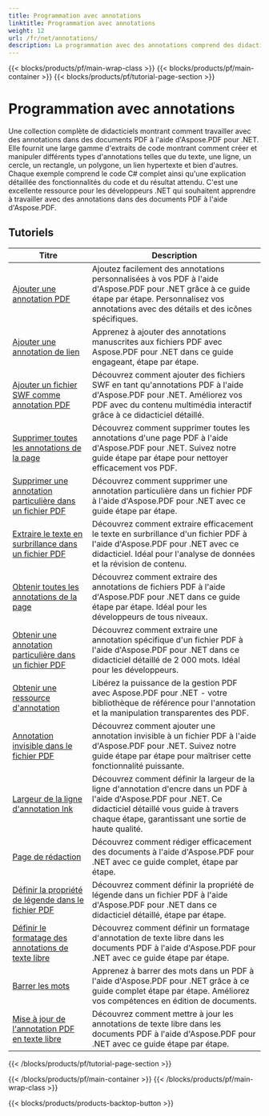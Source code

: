 ```yaml
---
title: Programmation avec annotations
linktitle: Programmation avec annotations
weight: 12
url: /fr/net/annotations/
description: La programmation avec des annotations comprend des didacticiels API et des extraits de code d'Aspose.PDF pour .NET qui incluent l'ajout d'annotations, la suppression d'annotations, l'obtention d'informations d'annotations et bien plus encore.
---
```


{{< blocks/products/pf/main-wrap-class >}}
{{< blocks/products/pf/main-container >}}
{{< blocks/products/pf/tutorial-page-section >}}

# Programmation avec annotations

Une collection complète de didacticiels montrant comment travailler avec des annotations dans des documents PDF à l'aide d'Aspose.PDF pour .NET. Elle fournit une large gamme d'extraits de code montrant comment créer et manipuler différents types d'annotations telles que du texte, une ligne, un cercle, un rectangle, un polygone, un lien hypertexte et bien d'autres. Chaque exemple comprend le code C# complet ainsi qu'une explication détaillée des fonctionnalités du code et du résultat attendu. C'est une excellente ressource pour les développeurs .NET qui souhaitent apprendre à travailler avec des annotations dans des documents PDF à l'aide d'Aspose.PDF.

## Tutoriels
| Titre | Description |
| --- | --- | 
| [Ajouter une annotation PDF](./addannotation/) | Ajoutez facilement des annotations personnalisées à vos PDF à l'aide d'Aspose.PDF pour .NET grâce à ce guide étape par étape. Personnalisez vos annotations avec des détails et des icônes spécifiques. |  
| [Ajouter une annotation de lien](./addlnkannotation/) | Apprenez à ajouter des annotations manuscrites aux fichiers PDF avec Aspose.PDF pour .NET dans ce guide engageant, étape par étape. |  
| [Ajouter un fichier SWF comme annotation PDF](./addswffileasannotation/) | Découvrez comment ajouter des fichiers SWF en tant qu'annotations PDF à l'aide d'Aspose.PDF pour .NET. Améliorez vos PDF avec du contenu multimédia interactif grâce à ce didacticiel détaillé. |  
| [Supprimer toutes les annotations de la page](./deleteallannotationsfrompage/) | Découvrez comment supprimer toutes les annotations d'une page PDF à l'aide d'Aspose.PDF pour .NET. Suivez notre guide étape par étape pour nettoyer efficacement vos PDF. |  
| [Supprimer une annotation particulière dans un fichier PDF](./deleteparticularannotation/) | Découvrez comment supprimer une annotation particulière dans un fichier PDF à l'aide d'Aspose.PDF pour .NET avec ce guide étape par étape. |  
| [Extraire le texte en surbrillance dans un fichier PDF](./extracthighlightedtext/) | Découvrez comment extraire efficacement le texte en surbrillance d'un fichier PDF à l'aide d'Aspose.PDF pour .NET avec ce didacticiel. Idéal pour l'analyse de données et la révision de contenu. |  
| [Obtenir toutes les annotations de la page](./getallannotationsfrompage/) | Découvrez comment extraire des annotations de fichiers PDF à l'aide d'Aspose.PDF pour .NET dans ce guide étape par étape. Idéal pour les développeurs de tous niveaux. |  
| [Obtenir une annotation particulière dans un fichier PDF](./getparticularannotation/) | Découvrez comment extraire une annotation spécifique d'un fichier PDF à l'aide d'Aspose.PDF pour .NET dans ce didacticiel détaillé de 2 000 mots. Idéal pour les développeurs.  |  
| [Obtenir une ressource d'annotation](./getresourceofannotation/) | Libérez la puissance de la gestion PDF avec Aspose.PDF pour .NET - votre bibliothèque de référence pour l'annotation et la manipulation transparentes des PDF. |  
| [Annotation invisible dans le fichier PDF](./invisibleannotation/) | Découvrez comment ajouter une annotation invisible à un fichier PDF à l'aide d'Aspose.PDF pour .NET. Suivez notre guide étape par étape pour maîtriser cette fonctionnalité puissante. |  
| [Largeur de la ligne d'annotation lnk](./lnkannotationlinewidth/) | Découvrez comment définir la largeur de la ligne d'annotation d'encre dans un PDF à l'aide d'Aspose.PDF pour .NET. Ce didacticiel détaillé vous guide à travers chaque étape, garantissant une sortie de haute qualité. |  
| [Page de rédaction](./redactpage/) | Découvrez comment rédiger efficacement des documents à l'aide d'Aspose.PDF pour .NET avec ce guide complet, étape par étape. |  
| [Définir la propriété de légende dans le fichier PDF](./setcalloutproperty/) | Découvrez comment définir la propriété de légende dans un fichier PDF à l'aide d'Aspose.PDF pour .NET dans ce didacticiel détaillé, étape par étape. |  
| [Définir le formatage des annotations de texte libre](./setfreetextannotationformatting/) | Découvrez comment définir un formatage d'annotation de texte libre dans les documents PDF à l'aide d'Aspose.PDF pour .NET avec ce guide étape par étape. |  
| [Barrer les mots](./strikeoutwords/) | Apprenez à barrer des mots dans un PDF à l'aide d'Aspose.PDF pour .NET grâce à ce guide complet étape par étape. Améliorez vos compétences en édition de documents. |  
| [Mise à jour de l'annotation PDF en texte libre](./updatefreetextannotation/) | Découvrez comment mettre à jour les annotations de texte libre dans les documents PDF à l'aide d'Aspose.PDF pour .NET avec ce guide étape par étape. |  
{{< /blocks/products/pf/tutorial-page-section >}}

{{< /blocks/products/pf/main-container >}}
{{< /blocks/products/pf/main-wrap-class >}}

{{< blocks/products/products-backtop-button >}}
